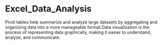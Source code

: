 # Excel_Data_Analysis
Pivot tables help summarize and analyze large datasets by aggregating and organizing data into a more manageable format.Data visualization is the process of representing data graphically, making it easier to understand, analyze, and communicate.
